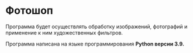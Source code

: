 # Фотошоп
Программа будет осуществлять обработку изображений, фотографий и применение к ним художественных фильтров.

Программа написана на языке программирования **Python версии 3.9.**
